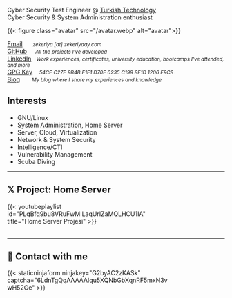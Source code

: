 
Cyber Security Test Engineer @ [Turkish Technology](https://turkishtechnology.com)\
Cyber Security & System Administration enthusiast

{{< figure class="avatar" src="/avatar.webp" alt="avatar">}}

[Email](#) &nbsp;&nbsp;&nbsp;&nbsp; *<small>zekeriya [at] zekeriyaay.com</small>*\
[GitHub](https://github.com/ZekeriyaAY) &nbsp;&nbsp;&nbsp; *<small>All the projects I've developed</small>*\
[LinkedIn](https://linkedin.com/in/ZekeriyaAY) &nbsp; *<small>Work experiences, certificates, university education, bootcamps I've attended, and more</small>*\
[GPG Key](https://raw.githubusercontent.com/ZekeriyaAY/ZekeriyaAY/main/Zekeriya%20AY%20(1206E9C8)%20–%20Public.asc) &nbsp;&nbsp; *<small>54CF C27F 9B4B E1E1 D70F 0235 C199 8F1D 1206 E9C8</small>*\
[Blog](https://zekeriyaay.medium.com) &nbsp;&nbsp;&nbsp;&nbsp;&nbsp; *<small>My blog where I share my experiences and knowledge</small>*

## Interests

* GNU/Linux
* System Administration, Home Server
* Server, Cloud, Virtualization
* Network & System Security
* Intelligence/CTI
* Vulnerability Management
* Scuba Diving

<hr>

## 𝕏 Project: Home Server

<div style="width:75%;">
{{< youtubeplaylist id="PLqBfq9bu8VRuFwMILaqUrIZaMQLHCU1IA" title="Home Server Projesi" >}}
</div>

<br>
<hr>

## 📨 Contact with me

<div style="width:75%;">
{{< staticninjaform ninjakey="G2byAC2zKASk" captcha="6LdnTgQqAAAAAIqu5XQNbGbXqnRF5mxN3vwH52Ge" >}}
</div>
